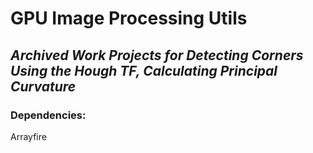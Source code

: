 # GPU Image Processing Utils

## _Archived Work Projects for Detecting Corners Using the Hough TF, Calculating Principal Curvature_

### Dependencies:
Arrayfire
